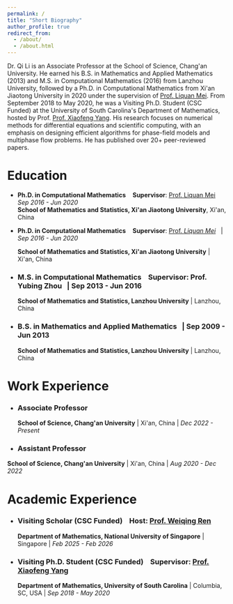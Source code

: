```yaml
---
permalink: /
title: "Short Biography"
author_profile: true
redirect_from: 
  - /about/
  - /about.html
---
```



Dr. Qi Li is an Associate Professor at the School of Science, Chang'an University. He earned his B.S. in Mathematics and Applied Mathematics (2013) and M.S. in Computational Mathematics (2016) from Lanzhou University, followed by a Ph.D. in Computational Mathematics from Xi'an Jiaotong University in 2020 under the supervision of [Prof. Liquan Mei](http://gr.xjtu.edu.cn/web/lqmei). From September 2018 to May 2020, he was a Visiting Ph.D. Student (CSC Funded) at the University of South Carolina's Department of Mathematics, hosted by Prof. [Prof. Xiaofeng Yang](https://people.math.sc.edu/xfyang/). His research focuses on numerical methods for differential equations and scientific computing, with an emphasis on designing efficient algorithms for phase-field models and multiphase flow problems. He has published over 20+ peer-reviewed papers.


# Education

- **Ph.D. in Computational Mathematics** &nbsp;&nbsp;  **Supervisor**: [Prof. Liquan Mei](http://gr.xjtu.edu.cn/web/lqmei) &nbsp;&nbsp;  *Sep 2016 - Jun 2020*  
  **School of Mathematics and Statistics, Xi'an Jiaotong University**, Xi'an, China


- **Ph.D. in Computational Mathematics**  &nbsp;&nbsp; **Supervisor**: [Prof. *Liquan Mei*](http://gr.xjtu.edu.cn/web/lqmei)  &nbsp; | *Sep 2016 - Jun 2020*
  
  **School of Mathematics and Statistics, Xi'an Jiaotong University** | Xi'an, China

- ### M.S. in Computational Mathematics  &nbsp;&nbsp; **Supervisor**: Prof. Yubing Zhou  &nbsp; | Sep 2013 - Jun 2016
  **School of Mathematics and Statistics, Lanzhou University** | Lanzhou, China  

- ### B.S. in Mathematics and Applied Mathematics  &nbsp; | Sep 2009 - Jun 2013
  **School of Mathematics and Statistics, Lanzhou University** | Lanzhou, China 

# Work Experience

- ### Associate Professor  
  **School of Science, Chang'an University** | Xi'an, China  |  *Dec 2022 - Present*  

- ### Assistant Professor  
**School of Science, Chang'an University** | Xi'an, China | *Aug 2020 - Dec 2022*  

# Academic Experience

- ### Visiting Scholar (CSC Funded)  &nbsp;&nbsp; **Host**: [Prof. Weiqing Ren](https://blog.nus.edu.sg/matrw/)  
  **Department of Mathematics, National University of Singapore** | Singapore  | *Feb 2025 - Feb 2026*  

- ### Visiting Ph.D. Student (CSC Funded) &nbsp;&nbsp;  **Supervisor**: [Prof. Xiaofeng Yang](https://people.math.sc.edu/xfyang/)  
  **Department of Mathematics, University of South Carolina** | Columbia, SC, USA  |  *Sep 2018 - May 2020*  
